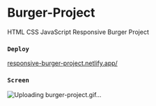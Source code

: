 # Burger-Project
HTML CSS JavaScript Responsive Burger Project



### `Deploy`

[responsive-burger-project.netlify.app/](https://responsive-burger-project.netlify.app/)



### `Screen`

![Uploading burger-project.gif…]()
